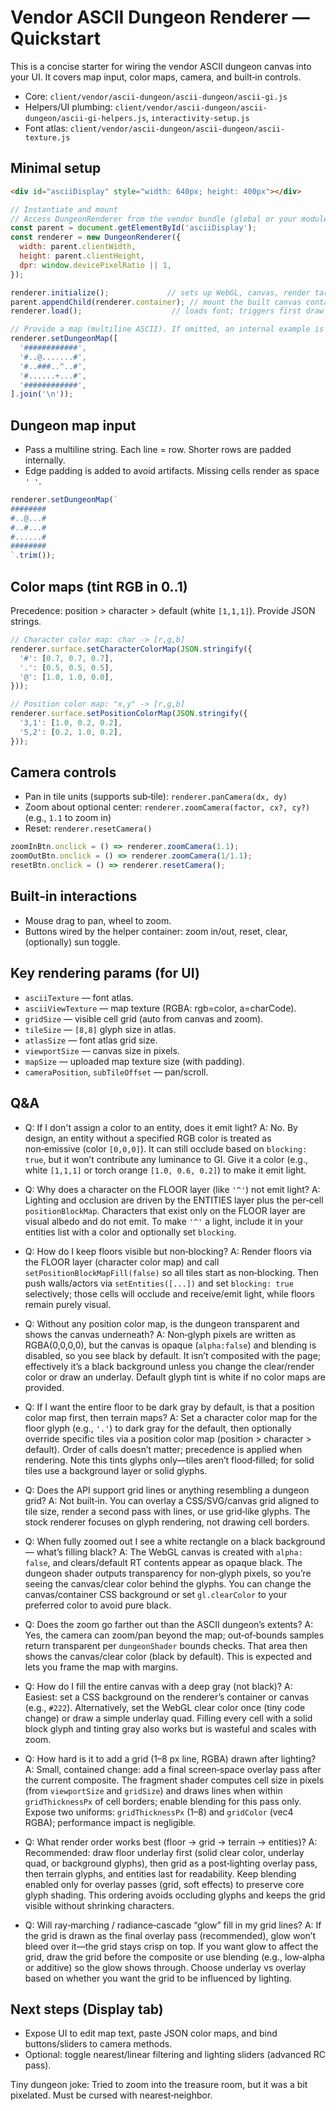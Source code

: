 # Vendor ASCII Dungeon Renderer — Quickstart

This is a concise starter for wiring the vendor ASCII dungeon canvas into your UI. It covers map input, color maps, camera, and built‑in controls.

- Core: `client/vendor/ascii-dungeon/ascii-dungeon/ascii-gi.js`
- Helpers/UI plumbing: `client/vendor/ascii-dungeon/ascii-dungeon/ascii-gi-helpers.js`, `interactivity-setup.js`
- Font atlas: `client/vendor/ascii-dungeon/ascii-dungeon/ascii-texture.js`


## Minimal setup
```html
<div id="asciiDisplay" style="width: 640px; height: 400px"></div>
```

```js
// Instantiate and mount
// Access DungeonRenderer from the vendor bundle (global or your module system)
const parent = document.getElementById('asciiDisplay');
const renderer = new DungeonRenderer({
  width: parent.clientWidth,
  height: parent.clientHeight,
  dpr: window.devicePixelRatio || 1,
});

renderer.initialize();             // sets up WebGL, canvas, render targets
parent.appendChild(renderer.container); // mount the built canvas container
renderer.load();                    // loads font; triggers first draw when ready

// Provide a map (multiline ASCII). If omitted, an internal example is shown after load().
renderer.setDungeonMap([
  '############',
  '#..@.......#',
  '#..###..^..#',
  '#......+...#',
  '############',
].join('\n'));
```


## Dungeon map input
- Pass a multiline string. Each line = row. Shorter rows are padded internally.
- Edge padding is added to avoid artifacts. Missing cells render as space `' '`.

```js
renderer.setDungeonMap(`
########
#..@...#
#..#...#
#......#
########
`.trim());
```


## Color maps (tint RGB in 0..1)
Precedence: position > character > default (white `[1,1,1]`). Provide JSON strings.

```js
// Character color map: char -> [r,g,b]
renderer.surface.setCharacterColorMap(JSON.stringify({
  '#': [0.7, 0.7, 0.7],
  '.': [0.5, 0.5, 0.5],
  '@': [1.0, 1.0, 0.0],
}));

// Position color map: "x,y" -> [r,g,b]
renderer.surface.setPositionColorMap(JSON.stringify({
  '3,1': [1.0, 0.2, 0.2],
  '5,2': [0.2, 1.0, 0.2],
}));
```


## Camera controls
- Pan in tile units (supports sub‑tile): `renderer.panCamera(dx, dy)`
- Zoom about optional center: `renderer.zoomCamera(factor, cx?, cy?)` (e.g., `1.1` to zoom in)
- Reset: `renderer.resetCamera()`

```js
zoomInBtn.onclick = () => renderer.zoomCamera(1.1);
zoomOutBtn.onclick = () => renderer.zoomCamera(1/1.1);
resetBtn.onclick = () => renderer.resetCamera();
```


## Built‑in interactions
- Mouse drag to pan, wheel to zoom.
- Buttons wired by the helper container: zoom in/out, reset, clear, (optionally) sun toggle.


## Key rendering params (for UI)
- `asciiTexture` — font atlas.
- `asciiViewTexture` — map texture (RGBA: rgb=color, a=charCode).
- `gridSize` — visible cell grid (auto from canvas and zoom).
- `tileSize` — `[8,8]` glyph size in atlas.
- `atlasSize` — font atlas grid size.
- `viewportSize` — canvas size in pixels.
- `mapSize` — uploaded map texture size (with padding).
- `cameraPosition`, `subTileOffset` — pan/scroll.


## Q&A

- Q: If I don't assign a color to an entity, does it emit light?
  A: No. By design, an entity without a specified RGB color is treated as non‑emissive (color `[0,0,0]`). It can still occlude based on `blocking: true`, but it won’t contribute any luminance to GI. Give it a color (e.g., white `[1,1,1]` or torch orange `[1.0, 0.6, 0.2]`) to make it emit light.

- Q: Why does a character on the FLOOR layer (like `'^'`) not emit light?
  A: Lighting and occlusion are driven by the ENTITIES layer plus the per‑cell `positionBlockMap`. Characters that exist only on the FLOOR layer are visual albedo and do not emit. To make `'^'` a light, include it in your entities list with a color and optionally set `blocking`.

- Q: How do I keep floors visible but non‑blocking?
  A: Render floors via the FLOOR layer (character color map) and call `setPositionBlockMapFill(false)` so all tiles start as non‑blocking. Then push walls/actors via `setEntities([...])` and set `blocking: true` selectively; those cells will occlude and receive/emit light, while floors remain purely visual.

- Q: Without any position color map, is the dungeon transparent and shows the canvas underneath?
  A: Non‑glyph pixels are written as RGBA(0,0,0,0), but the canvas is opaque (`alpha:false`) and blending is disabled, so you see black by default. It isn’t composited with the page; effectively it’s a black background unless you change the clear/render color or draw an underlay. Default glyph tint is white if no color maps are provided.

- Q: If I want the entire floor to be dark gray by default, is that a position color map first, then terrain maps?
  A: Set a character color map for the floor glyph (e.g., `'.'`) to dark gray for the default, then optionally override specific tiles via a position color map (position > character > default). Order of calls doesn’t matter; precedence is applied when rendering. Note this tints glyphs only—tiles aren’t flood‑filled; for solid tiles use a background layer or solid glyphs.

- Q: Does the API support grid lines or anything resembling a dungeon grid?
  A: Not built‑in. You can overlay a CSS/SVG/canvas grid aligned to tile size, render a second pass with lines, or use grid‑like glyphs. The stock renderer focuses on glyph rendering, not drawing cell borders.

- Q: When fully zoomed out I see a white rectangle on a black background — what’s filling black?
  A: The WebGL canvas is created with `alpha: false`, and clears/default RT contents appear as opaque black. The dungeon shader outputs transparency for non‑glyph pixels, so you’re seeing the canvas/clear color behind the glyphs. You can change the canvas/container CSS background or set `gl.clearColor` to your preferred color to avoid pure black.

- Q: Does the zoom go farther out than the ASCII dungeon’s extents?
  A: Yes, the camera can zoom/pan beyond the map; out‑of‑bounds samples return transparent per `dungeonShader` bounds checks. That area then shows the canvas/clear color (black by default). This is expected and lets you frame the map with margins.

- Q: How do I fill the entire canvas with a deep gray (not black)?
  A: Easiest: set a CSS background on the renderer’s container or canvas (e.g., `#222`). Alternatively, set the WebGL clear color once (tiny code change) or draw a simple underlay quad. Filling every cell with a solid block glyph and tinting gray also works but is wasteful and scales with zoom.

- Q: How hard is it to add a grid (1–8 px line, RGBA) drawn after lighting?
  A: Small, contained change: add a final screen‑space overlay pass after the current composite. The fragment shader computes cell size in pixels (from `viewportSize` and `gridSize`) and draws lines when within `gridThicknessPx` of cell borders; enable blending for this pass only. Expose two uniforms: `gridThicknessPx` (1–8) and `gridColor` (vec4 RGBA); performance impact is negligible.

- Q: What render order works best (floor → grid → terrain → entities)?
  A: Recommended: draw floor underlay first (solid clear color, underlay quad, or background glyphs), then grid as a post‑lighting overlay pass, then terrain glyphs, and entities last for readability. Keep blending enabled only for overlay passes (grid, soft effects) to preserve core glyph shading. This ordering avoids occluding glyphs and keeps the grid visible without shrinking characters.

- Q: Will ray‑marching / radiance‑cascade “glow” fill in my grid lines?
  A: If the grid is drawn as the final overlay pass (recommended), glow won’t bleed over it—the grid stays crisp on top. If you want glow to affect the grid, draw the grid before the composite or use blending (e.g., low‑alpha or additive) so the glow shows through. Choose underlay vs overlay based on whether you want the grid to be influenced by lighting.

## Next steps (Display tab)
- Expose UI to edit map text, paste JSON color maps, and bind buttons/sliders to camera methods.
- Optional: toggle nearest/linear filtering and lighting sliders (advanced RC pass).

Tiny dungeon joke: Tried to zoom into the treasure room, but it was a bit pixelated. Must be cursed with nearest‑neighbor.
